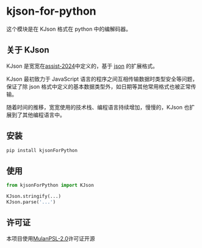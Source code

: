 # kjson-for-python

这个模块是在 KJson 格式在 python 中的编解码器。

## 关于 KJson

KJson 是宽宽在[assist-2024](https://npmjs.org/package/@kuankuan/assist-2024)中定义的，基于 [json](https://www.json.org/) 的扩展格式。

KJson 最初致力于 JavaScript 语言的程序之间互相传输数据时类型安全等问题，保证了除 json 格式中定义的基本数据类型外，如日期等其他常用格式也被正常传输。

随着时间的推移，宽宽使用的技术栈、编程语言持续增加，慢慢的，KJson 也扩展到了其他编程语言中。

## 安装

```bash
pip install kjsonForPython
```

## 使用

```python
from kjsonForPython import KJson

KJson.stringify(...)
KJson.parse('...')
```

## 许可证

本项目使用[MulanPSL-2.0](LICENSE)许可证开源
